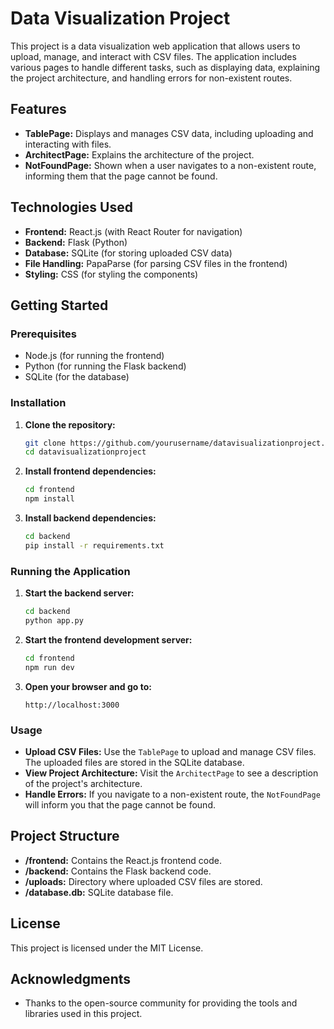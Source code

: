 # Data Visualization Project

This project is a data visualization web application that allows users to upload, manage, and interact with CSV files. The application includes various pages to handle different tasks, such as displaying data, explaining the project architecture, and handling errors for non-existent routes.

## Features

- **TablePage:** Displays and manages CSV data, including uploading and interacting with files.
- **ArchitectPage:** Explains the architecture of the project.
- **NotFoundPage:** Shown when a user navigates to a non-existent route, informing them that the page cannot be found.

## Technologies Used

- **Frontend:** React.js (with React Router for navigation)
- **Backend:** Flask (Python)
- **Database:** SQLite (for storing uploaded CSV data)
- **File Handling:** PapaParse (for parsing CSV files in the frontend)
- **Styling:** CSS (for styling the components)

## Getting Started

### Prerequisites

- Node.js (for running the frontend)
- Python (for running the Flask backend)
- SQLite (for the database)

### Installation

1. **Clone the repository:**
    ```bash
    git clone https://github.com/yourusername/datavisualizationproject.git
    cd datavisualizationproject
    ```

2. **Install frontend dependencies:**
    ```bash
    cd frontend
    npm install
    ```

3. **Install backend dependencies:**
    ```bash
    cd backend
    pip install -r requirements.txt
    ```

### Running the Application

1. **Start the backend server:**
    ```bash
    cd backend
    python app.py
    ```

2. **Start the frontend development server:**
    ```bash
    cd frontend
    npm run dev
    ```

3. **Open your browser and go to:**
    ```
    http://localhost:3000
    ```

### Usage

- **Upload CSV Files:** Use the `TablePage` to upload and manage CSV files. The uploaded files are stored in the SQLite database.
- **View Project Architecture:** Visit the `ArchitectPage` to see a description of the project's architecture.
- **Handle Errors:** If you navigate to a non-existent route, the `NotFoundPage` will inform you that the page cannot be found.

## Project Structure

- **/frontend:** Contains the React.js frontend code.
- **/backend:** Contains the Flask backend code.
- **/uploads:** Directory where uploaded CSV files are stored.
- **/database.db:** SQLite database file.

## License

This project is licensed under the MIT License.

## Acknowledgments

- Thanks to the open-source community for providing the tools and libraries used in this project.
